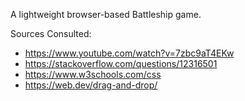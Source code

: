 A lightweight browser-based Battleship game.

Sources Consulted:
- https://www.youtube.com/watch?v=7zbc9aT4EKw
- https://stackoverflow.com/questions/12316501
- https://www.w3schools.com/css
- https://web.dev/drag-and-drop/